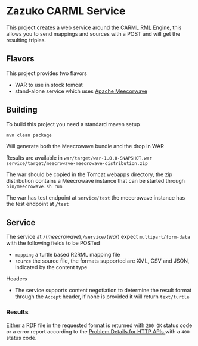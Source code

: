 # Zazuko CARML Service #

This project creates a web service around the [CARML RML Engine](https://github.com/carml/carml), this allows you to send mappings and sources with a POST and will get the resulting triples.

## Flavors ##

This project provides two flavors
* WAR to use in stock tomcat
* stand-alone service which uses [Apache Meecorwave](https://openwebbeans.apache.org/meecrowave/)

## Building ##

To build this project you need a standard maven setup

```mvn clean package```

Will generate both the Meecrowave bundle and the drop in WAR

Results are available in
```war/target/war-1.0.0-SNAPSHOT.war```
```service/target/meecrowave-meecrowave-distribution.zip```

The war should be copied in the Tomcat webapps directory, the zip distribution contains a Meecrowave instance that can be started through ```bin/meecrowave.sh run```

The war has test endpoint at ```service/test``` the meecrowave instance has the test endpoint at ```/test```

## Service ##

The service at ```/```(*meecrowave*),```/service/```(*war*) expect ```multipart/form-data``` with the following fields to be POSTed
* ```mapping``` a turtle based R2RML mapping file
* ```source``` the source file, the formats supported are XML, CSV and JSON, indicated by the content type

Headers
* The service supports content negotiation to determine the result format through the ```Accept``` header, if none is provided it will return ```text/turtle```

### Results ###
Either a RDF file in the requested format is returned with ```200 OK``` status code or a error report according to the [Problem Details for HTTP APIs
](https://datatracker.ietf.org/doc/html/rfc7807#section-3) with a ```400``` status code.
